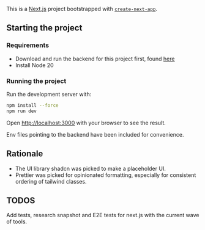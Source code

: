This is a [Next.js](https://nextjs.org) project bootstrapped with [`create-next-app`](https://nextjs.org/docs/app/api-reference/cli/create-next-app).

## Starting the project

### Requirements
* Download and run the backend for this project first, found [here](https://github.com/jamilchioino/beer-run-backend)
* Install Node 20

### Running the project
Run the development server with:

```bash
npm install --force
npm run dev
```

Open [http://localhost:3000](http://localhost:3000) with your browser to see the result.

Env files pointing to the backend have been included for convenience.

## Rationale
* The UI library shadcn was picked to make a placeholder UI.
* Prettier was picked for opinionated formatting, especially for consistent ordering of tailwind classes.

## TODOS
Add tests, research snapshot and E2E tests for next.js with the current wave of tools.
